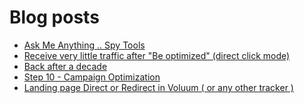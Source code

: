 # Blog posts
<!-- BLOG-POST-LIST:START -->
- [Ask Me Anything .. Spy Tools](https://afflift.com/f/threads/ask-me-anything-spy-tools.9343/)
- [Receive very little traffic after &quot;Be optimized&quot; &lpar;direct click mode&rpar;](https://afflift.com/f/threads/receive-very-little-traffic-after-be-optimized-direct-click-mode.10354/)
- [Back after a decade](https://afflift.com/f/threads/back-after-a-decade.10349/)
- [Step 10 - Campaign Optimization](https://afflift.com/f/threads/step-10-campaign-optimization.7481/)
- [Landing page Direct or Redirect in Voluum &lpar; or any other tracker &rpar;](https://afflift.com/f/threads/landing-page-direct-or-redirect-in-voluum-or-any-other-tracker.10355/)
<!-- BLOG-POST-LIST:END -->
